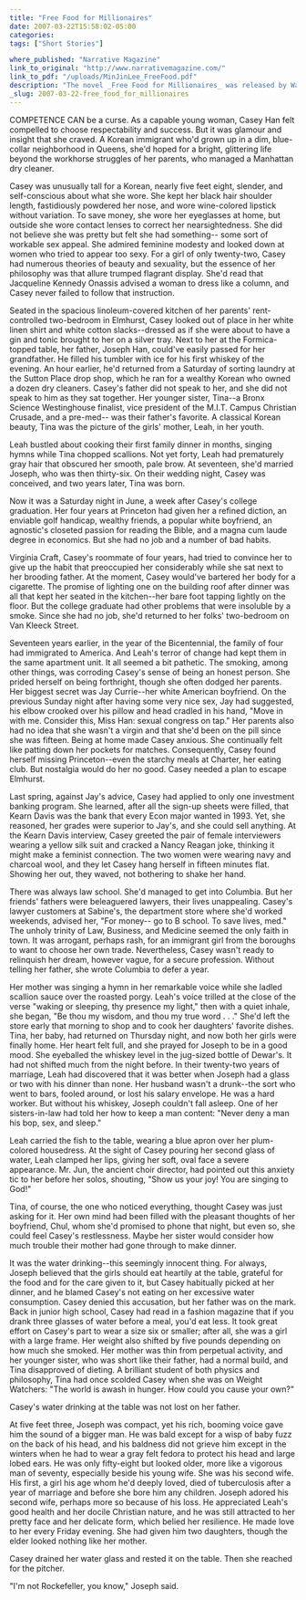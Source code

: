 ```yaml
---
title: "Free Food for Millionaires"
date: 2007-03-22T15:58:02-05:00
categories: 
tags: ["Short Stories"]

where_published: "Narrative Magazine"
link_to_original: "http://www.narrativemagazine.com/"
link_to_pdf: "/uploads/MinJinLee_FreeFood.pdf"
description: "The novel _Free Food for Millionaires_ was released by Warner Books May 2007. "
_slug: 2007-03-22-free_food_for_millionaires
---
```


COMPETENCE CAN be a curse. As a capable young woman, Casey Han felt compelled to choose respectability and success. But it was glamour and insight that she craved. A Korean immigrant who'd grown up in a dim, blue-collar neighborhood in Queens, she'd hoped for a bright, glittering life beyond the workhorse struggles of her parents, who managed a Manhattan dry cleaner.

Casey was unusually tall for a Korean, nearly five feet eight, slender, and self-conscious about what she wore. She kept her black hair shoulder length, fastidiously powdered her nose, and wore wine-colored lipstick without variation. To save money, she wore her eyeglasses at home, but outside she wore contact lenses to correct her nearsightedness. She did not believe she was pretty but felt she had something-- some sort of workable sex appeal. She admired feminine modesty and looked down at women who tried to appear too sexy. For a girl of only twenty-two, Casey had numerous theories of beauty and sexuality, but the essence of her philosophy was that allure trumped flagrant display. She'd read that Jacqueline Kennedy Onassis advised a woman to dress like a column, and Casey never failed to follow that instruction.

Seated in the spacious linoleum-covered kitchen of her parents' rent-controlled two-bedroom in Elmhurst, Casey looked out of place in her white linen shirt and white cotton slacks--dressed as if she were about to have a gin and tonic brought to her on a silver tray. Next to her at the Formica-topped table, her father, Joseph Han, could've easily passed for her grandfather. He filled his tumbler with ice for his first whiskey of the evening. An hour earlier, he'd returned from a Saturday of sorting laundry at the Sutton Place drop shop, which he ran for a wealthy Korean who owned a dozen dry cleaners. Casey's father did not speak to her, and she did not speak to him as they sat together. Her younger sister, Tina--a Bronx Science Westinghouse finalist, vice president of the M.I.T. Campus Christian Crusade, and a pre-med-- was their father's favorite. A classical Korean beauty, Tina was the picture of the girls' mother, Leah, in her youth.

Leah bustled about cooking their first family dinner in months, singing hymns while Tina chopped scallions. Not yet forty, Leah had prematurely gray hair that obscured her smooth, pale brow. At seventeen, she'd married Joseph, who was then thirty-six. On their wedding night, Casey was conceived, and two years later, Tina was born.

Now it was a Saturday night in June, a week after Casey's college graduation. Her four years at Princeton had given her a refined diction, an enviable golf handicap, wealthy friends, a popular white boyfriend, an agnostic's closeted passion for reading the Bible, and a magna cum laude degree in economics. But she had no job and a number of bad habits.

Virginia Craft, Casey's roommate of four years, had tried to convince her to give up the habit that preoccupied her considerably while she sat next to her brooding father. At the moment, Casey would've bartered her body for a cigarette. The promise of lighting one on the building roof after dinner was all that kept her seated in the kitchen--her bare foot tapping lightly on the floor. But the college graduate had other problems that were insoluble by a smoke. Since she had no job, she'd returned to her folks' two-bedroom on Van Kleeck Street.

Seventeen years earlier, in the year of the Bicentennial, the family of four had immigrated to America. And Leah's terror of change had kept them in the same apartment unit. It all seemed a bit pathetic. The smoking, among other things, was corroding Casey's sense of being an honest person. She prided herself on being forthright, though she often dodged her parents. Her biggest secret was Jay Currie--her white American boyfriend. On the previous Sunday night after having some very nice sex, Jay had suggested, his elbow crooked over his pillow and head cradled in his hand, "Move in with me. Consider this, Miss Han: sexual congress on tap." Her parents also had no idea that she wasn't a virgin and that she'd been on the pill since she was fifteen. Being at home made Casey anxious. She continually felt like patting down her pockets for matches. Consequently, Casey found herself missing Princeton--even the starchy meals at Charter, her eating club. But nostalgia would do her no good. Casey needed a plan to escape Elmhurst.

Last spring, against Jay's advice, Casey had applied to only one investment banking program. She learned, after all the sign-up sheets were filled, that Kearn Davis was the bank that every Econ major wanted in 1993\. Yet, she reasoned, her grades were superior to Jay's, and she could sell anything. At the Kearn Davis interview, Casey greeted the pair of female interviewers wearing a yellow silk suit and cracked a Nancy Reagan joke, thinking it might make a feminist connection. The two women were wearing navy and charcoal wool, and they let Casey hang herself in fifteen minutes flat. Showing her out, they waved, not bothering to shake her hand.

There was always law school. She'd managed to get into Columbia. But her friends' fathers were beleaguered lawyers, their lives unappealing. Casey's lawyer customers at Sabine's, the department store where she'd worked weekends, advised her, "For money-- go to B school. To save lives, med." The unholy trinity of Law, Business, and Medicine seemed the only faith in town. It was arrogant, perhaps rash, for an immigrant girl from the boroughs to want to choose her own trade. Nevertheless, Casey wasn't ready to relinquish her dream, however vague, for a secure profession. Without telling her father, she wrote Columbia to defer a year.

Her mother was singing a hymn in her remarkable voice while she ladled scallion sauce over the roasted porgy. Leah's voice trilled at the close of the verse "waking or sleeping, thy presence my light," then with a quiet inhale, she began, "Be thou my wisdom, and thou my true word . . ." She'd left the store early that morning to shop and to cook her daughters' favorite dishes. Tina, her baby, had returned on Thursday night, and now both her girls were finally home. Her heart felt full, and she prayed for Joseph to be in a good mood. She eyeballed the whiskey level in the jug-sized bottle of Dewar's. It had not shifted much from the night before. In their twenty-two years of marriage, Leah had discovered that it was better when Joseph had a glass or two with his dinner than none. Her husband wasn't a drunk--the sort who went to bars, fooled around, or lost his salary envelope. He was a hard worker. But without his whiskey, Joseph couldn't fall asleep. One of her sisters-in-law had told her how to keep a man content: "Never deny a man his bop, sex, and sleep."

Leah carried the fish to the table, wearing a blue apron over her plum-colored housedress. At the sight of Casey pouring her second glass of water, Leah clamped her lips, giving her soft, oval face a severe appearance. Mr. Jun, the ancient choir director, had pointed out this anxiety tic to her before her solos, shouting, "Show us your joy! You are singing to God!"

Tina, of course, the one who noticed everything, thought Casey was just asking for it. Her own mind had been filled with the pleasant thoughts of her boyfriend, Chul, whom she'd promised to phone that night, but even so, she could feel Casey's restlessness. Maybe her sister would consider how much trouble their mother had gone through to make dinner.

It was the water drinking--this seemingly innocent thing. For always, Joseph believed that the girls should eat heartily at the table, grateful for the food and for the care given to it, but Casey habitually picked at her dinner, and he blamed Casey's not eating on her excessive water consumption. Casey denied this accusation, but her father was on the mark. Back in junior high school, Casey had read in a fashion magazine that if you drank three glasses of water before a meal, you'd eat less. It took great effort on Casey's part to wear a size six or smaller; after all, she was a girl with a large frame. Her weight also shifted by five pounds depending on how much she smoked. Her mother was thin from perpetual activity, and her younger sister, who was short like their father, had a normal build, and Tina disapproved of dieting. A brilliant student of both physics and philosophy, Tina had once scolded Casey when she was on Weight Watchers: "The world is awash in hunger. How could you cause your own?"

Casey's water drinking at the table was not lost on her father.

At five feet three, Joseph was compact, yet his rich, booming voice gave him the sound of a bigger man. He was bald except for a wisp of baby fuzz on the back of his head, and his baldness did not grieve him except in the winters when he had to wear a gray felt fedora to protect his head and large lobed ears. He was only fifty-eight but looked older, more like a vigorous man of seventy, especially beside his young wife. She was his second wife. His first, a girl his age whom he'd deeply loved, died of tuberculosis after a year of marriage and before she bore him any children. Joseph adored his second wife, perhaps more so because of his loss. He appreciated Leah's good health and her docile Christian nature, and he was still attracted to her pretty face and her delicate form, which belied her resilience. He made love to her every Friday evening. She had given him two daughters, though the elder looked nothing like her mother.

Casey drained her water glass and rested it on the table. Then she reached for the pitcher.

"I'm not Rockefeller, you know," Joseph said.
